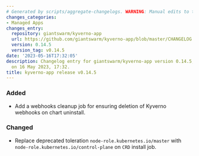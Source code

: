 ```yaml
---
# Generated by scripts/aggregate-changelogs. WARNING: Manual edits to this files will be overwritten.
changes_categories:
- Managed Apps
changes_entry:
  repository: giantswarm/kyverno-app
  url: https://github.com/giantswarm/kyverno-app/blob/master/CHANGELOG.md#0145---2023-05-16
  version: 0.14.5
  version_tag: v0.14.5
date: '2023-05-16T17:32:05'
description: Changelog entry for giantswarm/kyverno-app version 0.14.5, published
  on 16 May 2023, 17:32.
title: kyverno-app release v0.14.5
---
```


### Added
- Add a webhooks cleanup job for ensuring deletion of Kyverno webhooks on chart uninstall.
### Changed
- Replace deprecated toleration `node-role.kubernetes.io/master` with `node-role.kubernetes.io/control-plane` on `CRD` install job.
